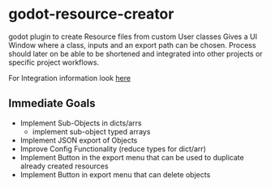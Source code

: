 # godot-resource-creator

godot plugin to create Resource files from custom User classes
Gives a UI Window where a class, inputs and an export path can be chosen.
Process should later on be able to be shortened and integrated into other projects or specific project workflows.

For Integration information look [here](doc_files/Integration.md)

## Immediate Goals

- Implement Sub-Objects in dicts/arrs
  - implement sub-object typed arrays
- Implement JSON export of Objects
- Improve Config Functionality (reduce types for dict/arr)
- Implement Button in the export menu that can be used to duplicate already created resources
- Implement Button in export menu that can delete objects